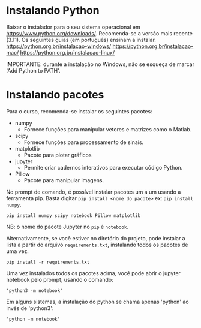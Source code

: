# Instalando Python

Baixar o instalador para o seu sistema operacional em https://www.python.org/downloads/.
Recomenda-se a versão mais recente (3.11).
Os seguintes guias (em português) ensinam a instalar.
https://python.org.br/instalacao-windows/
https://python.org.br/instalacao-mac/
https://python.org.br/instalacao-linux/

IMPORTANTE: durante a instalação no Windows, não se esqueça de marcar 'Add Python to PATH'.

# Instalando pacotes

Para o curso, recomenda-se instalar os seguintes pacotes:
- numpy
  - Fornece funções para manipular vetores e matrizes como o Matlab.
- scipy
  - Fornece funções para processamento de sinais.
- matplotlib
  - Pacote para plotar gráficos
- jupyter
  - Permite criar cadernos interativos para executar código Python.
- Pillow
  - Pacote para manipular imagens.

No prompt de comando, é possível instalar pacotes um a um usando a ferramenta pip.
Basta digitar `pip install <nome do pacote>` ex: `pip install numpy`.
```
pip install numpy scipy notebook Pillow matplotlib
```
NB: o nome do pacote Jupyter no `pip` é `notebook`.

Alternativamente, se você estiver no diretório do projeto, pode instalar a lista a partir do arquivo `requirements.txt`, instalando todos os pacotes de uma vez.
```
pip install -r requirements.txt
```

Uma vez instalados todos os pacotes acima, você pode abrir o jupyter notebook pelo prompt, usando o comando:
```
'python3 -m notebook'
```
Em alguns sistemas, a instalação do python se chama apenas 'python' ao invés de 'python3':
```
'python -m notebook'
```
